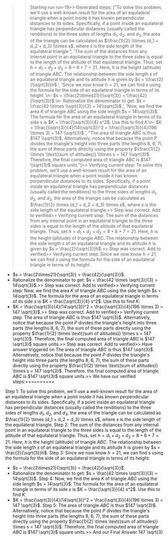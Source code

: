 >> Starting run run-19>> 
Generated steps: 
["To solve this problem, we'll use a well-known result for the area of an equilateral triangle when a point inside it has known perpendicular distances to its sides. Specifically, if a point inside an equilateral triangle has perpendicular distances (usually called the renditions) to the three sides of lengths $d_1$, $d_2$, and $d_3$, the area of the triangle can be calculated as $\\frac{1}{2} \\times (d_1 + d_2 + d_3) \\times s$, where $s$ is the side length of the equilateral triangle.", 'The sum of the distances from any internal point in an equilateral triangle to the three sides is equal to the length of the altitude of that equilateral triangle. Thus, set $h = d_1 + d_2 + d_3 = 8 + 6 + 7 = 21$. Here, $h$ is the height (altitude) of triangle $ABC$. The relationship between the side length $s$ of an equilateral triangle and its altitude $h$ is given by $s = \\frac{2}{\\sqrt{3}}h$.', 'Since we now know $h = 21$, we can find $s$ using the formula for the side of an equilateral triangle in terms of its height: \n- $s = \\frac{2\\times21}{\\sqrt{3}} = \\frac{42}{\\sqrt{3}}$.\n- Rationalize the denominator to get: $s = \\frac{42 \\times \\sqrt{3}}{3} = 14\\sqrt{3}$.', 'Now, we find the area $K$ of triangle $ABC$ using the side length $s = 14\\sqrt{3}$. The formula for the area of an equilateral triangle in terms of its side $s$ is $K = \\frac{\\sqrt{3}}{4} s^2$. Use this to find $K$:\n- $K = \\frac{\\sqrt{3}}{4}(14\\sqrt{3})^2 = \\frac{\\sqrt{3}}{4}(196 \\times 3) = 147 \\sqrt{3}$.', "The area of triangle $ABC$ is thus $147 \\sqrt{3}$. Alternatively, notice that because the point $P$ divides the triangle's height into three parts (the lengths 8, 6, 7), the sum of these parts directly using the property $\\frac{1}{2} \\times \\text{(sum of altitudes)} \\times s = 147 \\sqrt{3}$. Therefore, the final computed area of triangle $ABC$ is $147 \\sqrt{3}$ square units."]>> 
Verifying current step: 
To solve this problem, we'll use a well-known result for the area of an equilateral triangle when a point inside it has known perpendicular distances to its sides. Specifically, if a point inside an equilateral triangle has perpendicular distances (usually called the renditions) to the three sides of lengths $d_1$, $d_2$, and $d_3$, the area of the triangle can be calculated as $\frac{1}{2} \times (d_1 + d_2 + d_3) \times s$, where $s$ is the side length of the equilateral triangle.>> 
Step was correct. Add to verified>> 
Verifying current step: 
The sum of the distances from any internal point in an equilateral triangle to the three sides is equal to the length of the altitude of that equilateral triangle. Thus, set $h = d_1 + d_2 + d_3 = 8 + 6 + 7 = 21$. Here, $h$ is the height (altitude) of triangle $ABC$. The relationship between the side length $s$ of an equilateral triangle and its altitude $h$ is given by $s = \frac{2}{\sqrt{3}}h$.>> 
Step was correct. Add to verified>> 
Verifying current step: 
Since we now know $h = 21$, we can find $s$ using the formula for the side of an equilateral triangle in terms of its height: 
- $s = \frac{2\times21}{\sqrt{3}} = \frac{42}{\sqrt{3}}$.
- Rationalize the denominator to get: $s = \frac{42 \times \sqrt{3}}{3} = 14\sqrt{3}$.>> 
Step was correct. Add to verified>> 
Verifying current step: 
Now, we find the area $K$ of triangle $ABC$ using the side length $s = 14\sqrt{3}$. The formula for the area of an equilateral triangle in terms of its side $s$ is $K = \frac{\sqrt{3}}{4} s^2$. Use this to find $K$:
- $K = \frac{\sqrt{3}}{4}(14\sqrt{3})^2 = \frac{\sqrt{3}}{4}(196 \times 3) = 147 \sqrt{3}$.>> 
Step was correct. Add to verified>> 
Verifying current step: 
The area of triangle $ABC$ is thus $147 \sqrt{3}$. Alternatively, notice that because the point $P$ divides the triangle's height into three parts (the lengths 8, 6, 7), the sum of these parts directly using the property $\frac{1}{2} \times \text{(sum of altitudes)} \times s = 147 \sqrt{3}$. Therefore, the final computed area of triangle $ABC$ is $147 \sqrt{3}$ square units.>> 
Step was correct. Add to verified>> 
Have answer triggered on The area of triangle $ABC$ is thus $147 \sqrt{3}$. Alternatively, notice that because the point $P$ divides the triangle's height into three parts (the lengths 8, 6, 7), the sum of these parts directly using the property $\frac{1}{2} \times \text{(sum of altitudes)} \times s = 147 \sqrt{3}$. Therefore, the final computed area of triangle $ABC$ is $147 \sqrt{3}$ square units.>> 
We have our verified steps:==========
>> 
Step 1:
To solve this problem, we'll use a well-known result for the area of an equilateral triangle when a point inside it has known perpendicular distances to its sides. Specifically, if a point inside an equilateral triangle has perpendicular distances (usually called the renditions) to the three sides of lengths $d_1$, $d_2$, and $d_3$, the area of the triangle can be calculated as $\frac{1}{2} \times (d_1 + d_2 + d_3) \times s$, where $s$ is the side length of the equilateral triangle.
Step 2:
The sum of the distances from any internal point in an equilateral triangle to the three sides is equal to the length of the altitude of that equilateral triangle. Thus, set $h = d_1 + d_2 + d_3 = 8 + 6 + 7 = 21$. Here, $h$ is the height (altitude) of triangle $ABC$. The relationship between the side length $s$ of an equilateral triangle and its altitude $h$ is given by $s = \frac{2}{\sqrt{3}}h$.
Step 3:
Since we now know $h = 21$, we can find $s$ using the formula for the side of an equilateral triangle in terms of its height: 
- $s = \frac{2\times21}{\sqrt{3}} = \frac{42}{\sqrt{3}}$.
- Rationalize the denominator to get: $s = \frac{42 \times \sqrt{3}}{3} = 14\sqrt{3}$.
Step 4:
Now, we find the area $K$ of triangle $ABC$ using the side length $s = 14\sqrt{3}$. The formula for the area of an equilateral triangle in terms of its side $s$ is $K = \frac{\sqrt{3}}{4} s^2$. Use this to find $K$:
- $K = \frac{\sqrt{3}}{4}(14\sqrt{3})^2 = \frac{\sqrt{3}}{4}(196 \times 3) = 147 \sqrt{3}$.
Step 5:
The area of triangle $ABC$ is thus $147 \sqrt{3}$. Alternatively, notice that because the point $P$ divides the triangle's height into three parts (the lengths 8, 6, 7), the sum of these parts directly using the property $\frac{1}{2} \times \text{(sum of altitudes)} \times s = 147 \sqrt{3}$. Therefore, the final computed area of triangle $ABC$ is $147 \sqrt{3}$ square units.>> 
And our Final Answer
147 \sqrt{3}